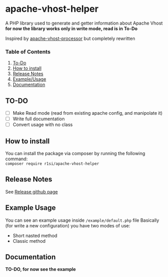 # apache-vhost-helper
A PHP library used to generate and getter information about Apache Vhost  
**for now the library works only in write mode, read is in To-Do** 

Inspired by [apache-vhost-processor](https://github.com/tetreum/apache-vhost-processor) but completely rewritten

### Table of Contents
1. [To-Do](#to_do)
2. [How to install](#how_to_install)
3. [Release Notes](#release_notes)
4. [Example/Usage](#example_usage)
5. [Documentation](#documentation)

<a name="to_do"/>  

## TO-DO
- [ ] Make Read mode (read from existing apache config, and manipolate it) 
- [ ] Write full documentation
- [ ] Convert usage with no class

<a name="how_to_install"/>

## How to install
You can install the package via composer by running the following command:  
`composer require r1si/apache-vhost-helper`

<a name="release_notes"/>

## Release Notes

See [Release github page](https://github.com/r1si/apache-vhost-helper/releases)

<a name="example_usage"/>

## Example Usage
You can see an example usage inside `/example/default.php` file
Basically (for write a new configuration) you have two modes of use:
* Short nasted method 
* Classic method

<a name="documentation"/>

## Documentation
**TO-DO, for now see the example**
